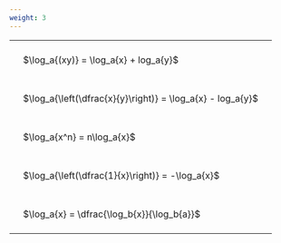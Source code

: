 ```yaml
---
weight: 3
---
```


<style type="text/css">
#T_ba7aa th.col_heading {
  text-align: left;
  font-size: 1em;
}
#T_ba7aa td {
  text-align: left;
  font-size: 1em;
  padding: 1.5em;
}
</style>
<table id="T_ba7aa">
  <thead>
  </thead>
  <tbody>
    <tr>
      <td id="T_ba7aa_row0_col0" class="data row0 col0" >$\log_a{(xy)} = \log_a{x} + log_a{y}$</td>
    </tr>
    <tr>
      <td id="T_ba7aa_row1_col0" class="data row1 col0" >$\log_a{\left(\dfrac{x}{y}\right)} = \log_a{x} - log_a{y}$</td>
    </tr>
    <tr>
      <td id="T_ba7aa_row2_col0" class="data row2 col0" >$\log_a{x^n} = n\log_a{x}$</td>
    </tr>
    <tr>
      <td id="T_ba7aa_row3_col0" class="data row3 col0" >$\log_a{\left(\dfrac{1}{x}\right)} = -\log_a{x}$</td>
    </tr>
    <tr>
      <td id="T_ba7aa_row4_col0" class="data row4 col0" >$\log_a{x} = \dfrac{\log_b{x}}{\log_b{a}}$</td>
    </tr>
  </tbody>
</table>
